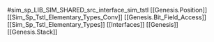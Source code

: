 #sim_sp_LIB_SIM_SHARED_src_interface_sim_tstl
[[Genesis.Position]]
[[Sim_Sp_Tstl_Elementary_Types_Conv]]
[[Genesis.Bit_Field_Access]]
[[Sim_Sp_Tstl_Elementary_Types]]
[[Interfaces]]
[[Genesis]]
[[Genesis.Stack]]
